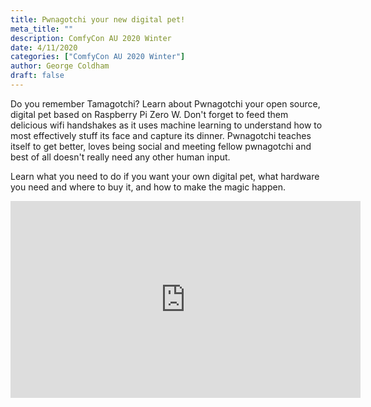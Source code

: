 ```yaml
---
title: Pwnagotchi your new digital pet!
meta_title: ""
description: ComfyCon AU 2020 Winter
date: 4/11/2020
categories: ["ComfyCon AU 2020 Winter"]
author: George Coldham
draft: false
---
```

Do you remember Tamagotchi? Learn about Pwnagotchi your open source, digital pet based on Raspberry Pi Zero W. Don't forget to feed them delicious wifi handshakes as it uses machine learning to understand how to most effectively stuff its face and capture its dinner. Pwnagotchi teaches itself to get better, loves being social and meeting fellow pwnagotchi and best of all doesn't really need any other human input.

Learn what you need to do if you want your own digital pet, what hardware you need and where to buy it, and how to make the magic happen.

<iframe width="560" height="315" src="https://www.youtube.com/embed/ds4k0uHCA-g?si=UTJtTboNahW9gOmd" title="YouTube video player" frameborder="0" allow="accelerometer; autoplay; clipboard-write; encrypted-media; gyroscope; picture-in-picture; web-share" allowfullscreen></iframe>